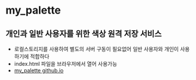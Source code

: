 # my_palette
## 개인과 일반 사용자를 위한 색상 원격 저장 서비스
- 로컬스토리지를 사용하여 별도의 서버 구동이 필요없어 일반 사용자와 개인이 사용하기에 적합하다
- index.html 파일을 브라우저에서 열어 사용가능
- [my_palette github.io](https://kmp1007s.github.io/my_palette/)
